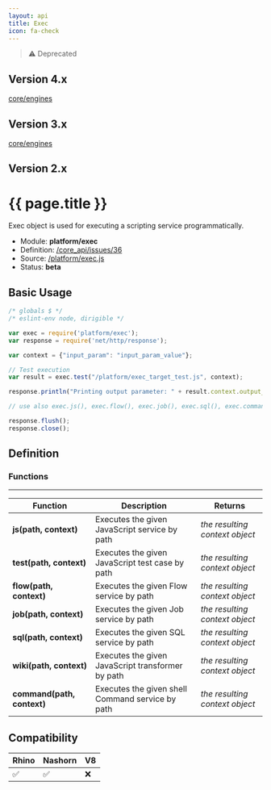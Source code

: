 ```yaml
---
layout: api
title: Exec
icon: fa-check
---
```



> ⚠ Deprecated

Version 4.x
---

[core/engines](http://www.dirigible.io/api/core_engines.html)

Version 3.x
---

[core/engines](http://www.dirigible.io/api/core_engines.html)

Version 2.x
---

{{ page.title }}
===

Exec object is used for executing a scripting service programmatically.

- Module: **platform/exec**
- Definition: [/core_api/issues/36](https://github.com/dirigiblelabs/core_api/issues/36)
- Source: [/platform/exec.js](https://github.com/dirigiblelabs/core_api/blob/master/core_api/ScriptingServices/platform/exec.js)
- Status: **beta**

Basic Usage
---

```javascript
/* globals $ */
/* eslint-env node, dirigible */

var exec = require('platform/exec');
var response = require('net/http/response');

var context = {"input_param": "input_param_value"};

// Test execution
var result = exec.test("/platform/exec_target_test.js", context);

response.println("Printing output parameter: " + result.context.output_param);

// use also exec.js(), exec.flow(), exec.job(), exec.sql(), exec.command() ...

response.flush();
response.close();
```

Definition
---

### Functions

---

Function     | Description | Returns
------------ | ----------- | --------
**js(path, context)**   | Executes the given JavaScript service by path | *the resulting context object*
**test(path, context)**   | Executes the given JavaScript test case by path | *the resulting context object*
**flow(path, context)**   | Executes the given Flow service by path | *the resulting context object*
**job(path, context)**   | Executes the given Job service by path | *the resulting context object*
**sql(path, context)**   | Executes the given SQL service by path | *the resulting context object*
**wiki(path, context)**   | Executes the given JavaScript transformer by path | *the resulting context object*
**command(path, context)**   | Executes the given shell Command service by path | *the resulting context object*



Compatibility
---

Rhino | Nashorn | V8
----- | ------- | --------
 ✅  | ✅  | ❌
